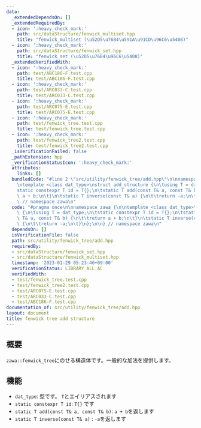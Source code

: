 ```yaml
---
data:
  _extendedDependsOn: []
  _extendedRequiredBy:
  - icon: ':heavy_check_mark:'
    path: src/dataStructure/fenwick_multiset.hpp
    title: "fenwick_multiset (\u52D5\u7684\u591A\u91CD\u96C6\u5408)"
  - icon: ':heavy_check_mark:'
    path: src/dataStructure/fenwick_set.hpp
    title: "fenwick_set (\u52D5\u7684\u96C6\u5408)"
  _extendedVerifiedWith:
  - icon: ':heavy_check_mark:'
    path: test/ABC186-F.test.cpp
    title: test/ABC186-F.test.cpp
  - icon: ':heavy_check_mark:'
    path: test/ARC033-C.test.cpp
    title: test/ARC033-C.test.cpp
  - icon: ':heavy_check_mark:'
    path: test/ARC075-E.test.cpp
    title: test/ARC075-E.test.cpp
  - icon: ':heavy_check_mark:'
    path: test/fenwick_tree.test.cpp
    title: test/fenwick_tree.test.cpp
  - icon: ':heavy_check_mark:'
    path: test/fenwick_tree2.test.cpp
    title: test/fenwick_tree2.test.cpp
  _isVerificationFailed: false
  _pathExtension: hpp
  _verificationStatusIcon: ':heavy_check_mark:'
  attributes:
    links: []
  bundledCode: "#line 2 \"src/utility/fenwick_tree/add.hpp\"\n\nnamespace zawa {\n\
    \ntemplate <class dat_type>\nstruct add_structure {\n\tusing T = dat_type;\n\t\
    static constexpr T id = T{};\n\tstatic T add(const T& a, const T& b) {\n\t\treturn\
    \ a + b;\n\t}\n\tstatic T inverse(const T& a) {\n\t\treturn -a;\n\t}\n};\n\n}\
    \ // namespace zawa\n"
  code: "#pragma once\n\nnamespace zawa {\n\ntemplate <class dat_type>\nstruct add_structure\
    \ {\n\tusing T = dat_type;\n\tstatic constexpr T id = T{};\n\tstatic T add(const\
    \ T& a, const T& b) {\n\t\treturn a + b;\n\t}\n\tstatic T inverse(const T& a)\
    \ {\n\t\treturn -a;\n\t}\n};\n\n} // namespace zawa\n"
  dependsOn: []
  isVerificationFile: false
  path: src/utility/fenwick_tree/add.hpp
  requiredBy:
  - src/dataStructure/fenwick_set.hpp
  - src/dataStructure/fenwick_multiset.hpp
  timestamp: '2023-01-29 05:23:46+09:00'
  verificationStatus: LIBRARY_ALL_AC
  verifiedWith:
  - test/fenwick_tree.test.cpp
  - test/fenwick_tree2.test.cpp
  - test/ARC075-E.test.cpp
  - test/ARC033-C.test.cpp
  - test/ABC186-F.test.cpp
documentation_of: src/utility/fenwick_tree/add.hpp
layout: document
title: fenwick tree add structure
---
```


## 概要

`zawa::fenwick_tree`にのせる構造体です。一般的な加法を提供します。


## 機能

- `dat_type`: 型です。 `T`とエイリアスされます
- `static constexpr T id`: `T{}` です
- `static T add(const T& a, const T& b)`: `a + b`を返します
- `static T inverse(const T& a)` : `-a`を返します
